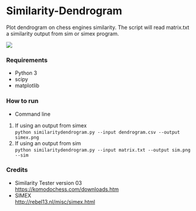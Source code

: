 # Similarity-Dendrogram
Plot dendrogram on chess engines similarity. The script will read matrix.txt a similarity output from sim or simex program.

![](https://i.imgur.com/QyqUmWP.png)

### Requirements
* Python 3  
* scipy  
* matplotlib  

### How to run
* Command line
1. If using an output from simex  
`python similaritydendrogram.py --input dendrogram.csv --output simex.png`  
2. If using an output from sim  
`python similaritydendrogram.py --input matrix.txt --output sim.png --sim`

### Credits
* Similarity Tester version 03  
https://komodochess.com/downloads.htm
* SIMEX  
http://rebel13.nl/misc/simex.html

